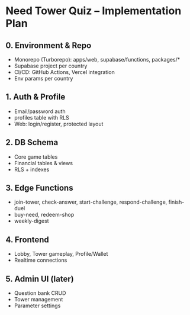 # Need Tower Quiz – Implementation Plan

## 0. Environment & Repo
- Monorepo (Turborepo): apps/web, supabase/functions, packages/*
- Supabase project per country
- CI/CD: GitHub Actions, Vercel integration
- Env params per country

## 1. Auth & Profile
- Email/password auth
- profiles table with RLS
- Web: login/register, protected layout

## 2. DB Schema
- Core game tables
- Financial tables & views
- RLS + indexes

## 3. Edge Functions
- join-tower, check-answer, start-challenge, respond-challenge, finish-duel
- buy-need, redeem-shop
- weekly-digest

## 4. Frontend
- Lobby, Tower gameplay, Profile/Wallet
- Realtime connections

## 5. Admin UI (later)
- Question bank CRUD
- Tower management
- Parameter settings
